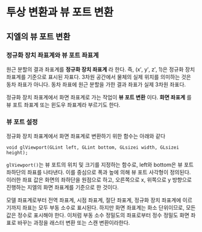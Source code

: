 # 투상 변환과 뷰 포트 변환

## 지엘의 뷰 포트 변환

### 정규화 장치 좌표계와 뷰 포트 좌표계

원근 분할의 결과 좌표계를 **정규화 장치 좌표계** 라 한다. 즉, (x′, y′, z′, 1)은 정규화 장치 좌표계를 기준으로 표시된 자표다. 3차원 공간에서 물체의 실제 위치를 의미하는 것은 동차 좌표가 아니다. 동차 좌표에 원근 분할을 가한 결과 좌표가 실제 3차원 좌표다.

정규화 장치 좌표계에서 화면 좌표계로 가는 작업이 **뷰 포트 변환** 이다. **화면 좌표계** 를 뷰 포트 좌표계 또는 윈도우 좌표계라 부르기도 한다.

### 뷰 포트 설정

정규화 장치 좌표계에서 화면 좌표계로 변환하기 위한 함수는 아래와 같다

`void glViewport(GLint left, GLint bottom, GLsizei width, GLsizei height);`

`glViewport()`는 뷰 포트의 위치 및 크기를 지정하는 함수로, left와 bottom은 뷰 포트 좌하단의 좌표를 나타낸다. 이를 중심으로 폭과 높에 의해 뷰 포트 사각형이 정의된다. 이러한 좌표 값은 화면의 좌하단을 원점으로 하고, 오른쪽으로 x, 위쪽으로 y 방향으로 진행하는 지엘의 화면 좌표계를 기준으로 한 것이다.

모델 좌표계로부터 전역 좌표계, 시점 좌표계, 절단 좌표계, 정규화 장치 좌표계에 이르기까지 좌표는 모두 부동 소수로 표시된다. 하지만 화면 좌표계는 화소 단위이므로, 모든 값은 정수로 표시해야 한다. 이처럼 부동 소수 정밀도의 좌표로부터 정수 정밀도 화면 좌표로 바꾸는 과정을 래스터 변환 또는 스캔 변환이라한다.
